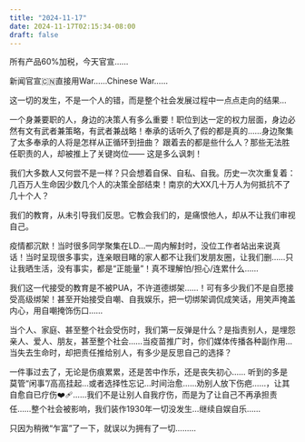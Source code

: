 ```yaml
---
title: "2024-11-17"
date: 2024-11-17T02:15:34-08:00
draft: false
---
```



所有产品60%加税，今天官宣……

新闻官宣🇨🇳直接用War……Chinese War……

这一切的发生，不是一个人的错，而是整个社会发展过程中一点点走向的结果…

一个身兼要职的人，身边的决策人有多么重要！职位到达一定的权力层面，身边必然有文有武者兼策略，有武者兼战略！奉承的话听久了假的都是真的……身边聚集了太多奉承的人将是怎样从正循环到扭曲？
跟着去的都是些什么人？那些无法胜任职责的人，却被推上了关键岗位—— 这是多么讽刺！

我们大多数人又何尝不是一样？只会想着自保、自私、自我。历史一次次重复着：几百万人生命因少数几个人的决策全部结束！南京的大XX几十万人为何抵抗不了几十个人？

我们的教育，从未引导我们反思。它教会我们的，是痛恨他人，却从不让我们审视自己。

疫情都沉默！当时很多同学聚集在LD…一周内解封时，没位工作者站出来说真话！当时呈现很多事实，连亲眼目睹的家人都不让我们发朋友圈，让我们删……只让我晒生活，没有事实，都是“正能量”！真不理解怕/担心/连累什么……

我们这一代接受的教育是不被PUA，不许道德绑架……！可有多少我们不是自愿接受高级绑架！甚至开始接受自嘲、自我娱乐，把一切绑架调侃成笑话，用笑声掩盖内心，用自嘲掩饰伤口……

当个人、家庭、甚至整个社会受伤时，我们第一反弹是什么？是指责别人，是埋怨亲人、爱人、朋友，甚至整个社会……当疫苗推广时，你们媒体传播各种副作用…当失去生命时，却把责任推给别人，有多少是反思自己的选择？

一件事过去了，无论是伤痕累累，还是苦中作乐，还是丧失初心…… 听到的多是莫管“闲事”/高高挂起…或者选择性忘记…时间治愈……劝别人放下伤疤……，让其自愈自已疗伤❤️‍🩹……我们不是让别人自我疗伤，而是为了让自己不再承担责任……整个社会被影响，我们装作1930年一切没发生…继续自娱自乐……

只因为稍微“乍富”了一下，就误以为拥有了一切………
